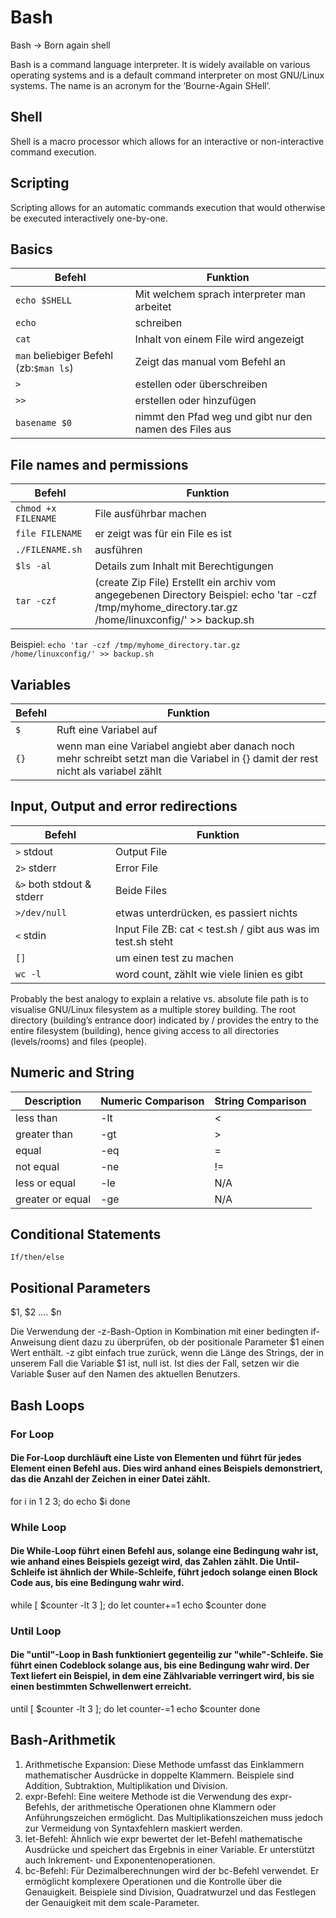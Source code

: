 # Bash

Bash -> Born again shell

Bash is a command language interpreter. It is widely available on various operating systems and is a default command interpreter on most GNU/Linux systems. The name is an acronym for the ‘Bourne-Again SHell’.

## Shell
Shell is a macro processor which allows for an interactive or non-interactive command execution.

## Scripting
Scripting allows for an automatic commands execution that would otherwise be executed interactively one-by-one.

## Basics

| Befehl | Funktion |
| ---- | ---- |
| `echo $SHELL` | Mit welchem sprach interpreter man arbeitet |
| `echo` | schreiben |
| `cat` | Inhalt von einem File wird angezeigt |
| `man` beliebiger Befehl (zb:`$man ls`) | Zeigt das manual vom Befehl an |
| `>` | estellen oder überschreiben |
| `>>` | erstellen oder hinzufügen |
| `basename $0` | nimmt den Pfad weg und gibt nur den namen des Files aus |

## File names and permissions
| Befehl | Funktion |
| ---- | ---- |
| `chmod +x FILENAME` | File ausführbar machen |
| `file FILENAME` | er zeigt was für ein File es ist |
| `./FILENAME.sh` | ausführen |
| `$ls -al` | Details zum Inhalt mit Berechtigungen |
| `tar -czf` | (create Zip File) Erstellt ein archiv vom angegebenen Directory Beispiel: echo 'tar -czf /tmp/myhome_directory.tar.gz /home/linuxconfig/' >> backup.sh |

Beispiel:  `echo 'tar -czf /tmp/myhome_directory.tar.gz /home/linuxconfig/' >> backup.sh`

## Variables
| Befehl | Funktion |
| ---- | ---- |
| `$` | Ruft eine Variabel auf | 
| `{}` | wenn man eine Variabel angiebt aber danach noch mehr schreibt setzt man die Variabel in {} damit der rest nicht als variabel zählt | 


## Input, Output and error redirections
| Befehl | Funktion |
| ---- | ---- |
| `>` stdout | Output File |
| `2>` stderr | Error File |
| `&>` both stdout & stderr | Beide Files |
| `>/dev/null` | etwas unterdrücken, es passiert nichts |
| `<` stdin | Input File ZB: cat < test.sh / gibt aus was im test.sh steht |
| `[]` | um einen test zu machen |
| `wc -l` | word count, zählt wie viele linien es gibt | 




Probably the best analogy to explain a relative vs. absolute file path is to visualise GNU/Linux filesystem as a multiple storey building. The root directory (building’s entrance door) indicated by / provides the entry to the entire filesystem (building), hence giving access to all directories (levels/rooms) and files (people).

## Numeric and String

| Description | Numeric Comparison | String Comparison | 
| ---- | ---- | ---- |
| less than | -lt | < |
| greater than | -gt | > |
|equal | -eq | = |
| not equal | -ne | != |
| less or equal | -le | N/A |
|greater or equal | -ge | N/A |

## Conditional Statements

`If/then/else`

## Positional Parameters

$1, $2 …. $n

Die Verwendung der -z-Bash-Option in Kombination mit einer bedingten if-Anweisung dient dazu zu überprüfen, ob der positionale Parameter $1 einen Wert enthält. 
-z gibt einfach true zurück, wenn die Länge des Strings, der in unserem Fall die Variable $1 ist, null ist. Ist dies der Fall, setzen wir die Variable $user auf den Namen des aktuellen Benutzers.

## Bash Loops

### For Loop
#### Die For-Loop durchläuft eine Liste von Elementen und führt für jedes Element einen Befehl aus. Dies wird anhand eines Beispiels demonstriert, das die Anzahl der Zeichen in einer Datei zählt.

for i in 1 2 3; do
echo $i
done

### While Loop
#### Die While-Loop führt einen Befehl aus, solange eine Bedingung wahr ist, wie anhand eines Beispiels gezeigt wird, das Zahlen zählt. Die Until-Schleife ist ähnlich der While-Schleife, führt jedoch solange einen Block Code aus, bis eine Bedingung wahr wird.

while [ $counter -lt 3 ]; do
let counter+=1
echo $counter
done

### Until Loop
#### Die "until"-Loop in Bash funktioniert gegenteilig zur "while"-Schleife. Sie führt einen Codeblock solange aus, bis eine Bedingung wahr wird. Der Text liefert ein Beispiel, in dem eine Zählvariable verringert wird, bis sie einen bestimmten Schwellenwert erreicht.

until [ $counter -lt 3 ]; do
let counter-=1
echo $counter
done

## Bash-Arithmetik

1. Arithmetische Expansion: Diese Methode umfasst das Einklammern mathematischer Ausdrücke in doppelte Klammern. Beispiele sind Addition, Subtraktion, Multiplikation und Division.
2. expr-Befehl: Eine weitere Methode ist die Verwendung des expr-Befehls, der arithmetische Operationen ohne Klammern oder Anführungszeichen ermöglicht. Das Multiplikationszeichen muss jedoch zur Vermeidung von Syntaxfehlern maskiert werden.
3. let-Befehl: Ähnlich wie expr bewertet der let-Befehl mathematische Ausdrücke und speichert das Ergebnis in einer Variable. Er unterstützt auch Inkrement- und Exponentenoperationen.
4. bc-Befehl: Für Dezimalberechnungen wird der bc-Befehl verwendet. Er ermöglicht komplexere Operationen und die Kontrolle über die Genauigkeit. Beispiele sind Division, Quadratwurzel und das Festlegen der Genauigkeit mit dem scale-Parameter.


